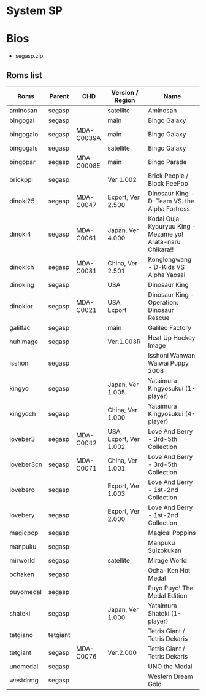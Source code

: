 
# System SP  


# Bios

- segasp.zip:




## Roms list
 
| Roms         | Parent    | CHD        |  Version / Region        | Name                                                                |
| ------------ | --------- | ---------- | ------------------------ | ------------------------------------------------------------------- | 
| aminosan     | segasp    |            | satellite                | Aminosan                                                            |
| bingogal     | segasp    |            | main                     | Bingo Galaxy                                                        |
| bingogalo    | segasp    | MDA-C0039A | main                     | Bingo Galaxy                                                        |
| bingogals    | segasp    |            | satellite                | Bingo Galaxy                                                        |
| bingopar     | segasp    | MDA-C0008E | main                     | Bingo Parade                                                        |
| brickppl     | segasp    |            | Ver 1.002                | Brick People / Block PeePoo                                         |
| dinoki25     | segasp    | MDA-C0047  | Export, Ver 2.500        | Dinosaur King - D-Team VS. the Alpha Fortress                       |
| dinoki4      | segasp    | MDA-C0061  | Japan, Ver 4.000         | Kodai Ouja Kyouryuu King - Mezame yo! Arata-naru Chikara!!          |
| dinokich     | segasp    | MDA-C0081  | China, Ver 2.501         | Konglongwang - D-Kids VS Alpha Yaosai                               |
| dinoking     | segasp    |            | USA                      | Dinosaur King                                                       |
| dinokior     | segasp    | MDA-C0021  | USA, Export              | Dinosaur King - Operation: Dinosaur Rescue                          |
| galilfac     | segasp    |            | main                     | Galileo Factory                                                     |
| huhimage     | segasp    |            | Ver.1.003R               | Heat Up Hockey Image                                                |
| isshoni      | segasp    |            |                          | Isshoni Wanwan Waiwai Puppy 2008                                    |
| kingyo       | segasp    |            | Japan, Ver 1.005         | Yataimura Kingyosukui (1-player)                                    |
| kingyoch     | segasp    |            | China, Ver 1.000         | Yataimura Kingyosukui (4-player)                                    |
| loveber3     | segasp    | MDA-C0042  | USA, Export, Ver 1.002   | Love And Berry - 3rd-5th Collection                                 |
| loveber3cn   | segasp    | MDA-C0071  | China, Ver 1.001         | Love And Berry - 3rd-5th Collection                                 |
| lovebero     | segasp    |            | Export, Ver 1.003        | Love And Berry - 1st-2nd Collection                                 |
| lovebery     | segasp    |            | Export, Ver 2.000        | Love And Berry - 1st-2nd Collection                                 |
| magicpop     | segasp    |            |                          | Magical Poppins                                                     |
| manpuku      | segasp    |            |                          | Manpuku Suizokukan                                                  |
| mirworld     | segasp    |            | satellite                | Mirage World                                                        |
| ochaken      | segasp    |            |                          | Ocha-Ken Hot Medal                                                  |
| puyomedal    | segasp    |            |                          | Puyo Puyo! The Medal Edition                                        |
| shateki      | segasp    |            | Japan, Ver 1.000         | Yataimura Shateki (1-player)                                        |
| tetgiano     | tetgiant  |            |                          | Tetris Giant / Tetris Dekaris                                       |
| tetgiant     | segasp    | MDA-C0076  | Ver.2.000                | Tetris Giant / Tetris Dekaris                                       |
| unomedal     | segasp    |            |                          | UNO the Medal                                                       |
| westdrmg     | segasp    |            |                          | Western Dream Gold                                                  |
